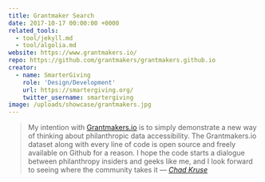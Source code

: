 ```yaml
---
title: Grantmaker Search
date: 2017-10-17 00:00:00 +0000
related_tools:
  - tool/jekyll.md
  - tool/algolia.md
website: https://www.grantmakers.io/
repo: https://github.com/grantmakers/grantmakers.github.io
creator:
  - name: SmarterGiving
    role: 'Design/Development'
    url: https://smartergiving.org/
    twitter_username: smartergiving
image: /uploads/showcase/grantmakers.jpg
---
```


> My intention with [Grantmakers.io](https://www.grantmakers.io/) is to simply
demonstrate a new way of thinking about philanthropic data accessibility. The
Grantmakers.io dataset along with every line of code is open source and freely
available on Github for a reason. I hope the code starts a dialogue between
philanthropy insiders and geeks like me, and I look forward to seeing where the
community takes it — <cite><a
href="https://medium.com/@chadkruser/building-grantmakers-io-d1f78326a0b5">Chad
Kruse</a></cite>
